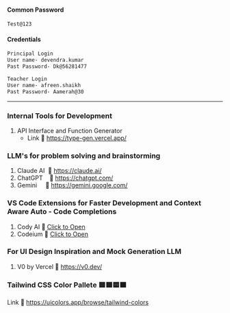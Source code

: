#### Common Password
```
Test@123
```
#### Credentials
```markdown
Principal Login
User name- devendra.kumar
Past Password- Dk@56281477 

Teacher Login
User name- afreen.shaikh
Past Password- Aamerah@30
```
---
### Internal Tools for Development
1. API Interface and Function Generator
   - Link 🔗 https://type-gen.vercel.app/

### LLM's for problem solving and brainstorming
1. Claude AI  🔗 https://claude.ai/
2. ChatGPT    🔗 https://chatgpt.com/
3. Gemini     🔗 https://gemini.google.com/

### VS Code Extensions for Faster Development and Context Aware Auto - Code Completions
1. Cody AI 🔗 <a href="https://marketplace.visualstudio.com/items?itemName=sourcegraph.cody-ai" target="_blank">Click to Open</a>
2. Codeium 🔗 <a href="https://marketplace.visualstudio.com/items?itemName=Codeium.codeium" target="_blank">Click to Open</a>

### For UI Design Inspiration and Mock Generation LLM
1. V0 by Vercel 🔗 https://v0.dev/
### Tailwind CSS Color Pallete 🟥🟩🟨🟧
Link 🔗 https://uicolors.app/browse/tailwind-colors

